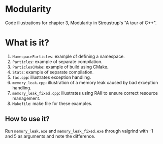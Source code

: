 # Modularity
Code illustrations for chapter 3, Modularity in Stroustrup's
"A tour of C++".

# What is it?
1. `NamespaceParticles`: example of defining a namespace.
1. `Particles`: example of separate compilation.
1. `ParticlesCMake`: example of build using CMake.
1. `Stats`: example of separate compilation.
1. `fac.cpp`: illustrates exception handling.
1. `memory_leak.cpp`: illustration of a memory leak caused by bad exception
    handling.
1. `memory_leak_fixed.cpp`: illustrates using RAII to ensure correct resource
    management.
1. `Makefile`: make file for these examples.

## How to use it?
Run `memory_leak.exe` and `memory_leak_fixed.exe` through valgrind with -1 and 5
as arguments and note the difference.
